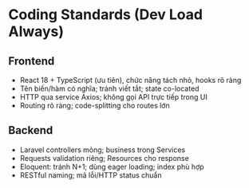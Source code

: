 # Coding Standards (Dev Load Always)

## Frontend
- React 18 + TypeScript (ưu tiên), chức năng tách nhỏ, hooks rõ ràng
- Tên biến/hàm có nghĩa; tránh viết tắt; state co-located
- HTTP qua service Axios; không gọi API trực tiếp trong UI
- Routing rõ ràng; code-splitting cho routes lớn

## Backend
- Laravel controllers mỏng; business trong Services
- Requests validation riêng; Resources cho response
- Eloquent: tránh N+1; dùng eager loading; index phù hợp
- RESTful naming; mã lỗi/HTTP status chuẩn 